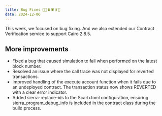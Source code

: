 ```yaml
---
title: Bug Fixes 🐛🐞🪲🕷️🪳🦟
date: 2024-12-06
---
```


This week, we focused on bug fixing. And we also extended our
            Contract Verification service to support Cairo 2.8.5.

## More improvements

- Fixed a bug that caused simulation to fail when performed on the
              latest block number.
- Resolved an issue where the call trace was not displayed for
              reverted transactions.
- Improved handling of the execute account function
              when it fails due to an undeployed contract. The transaction
              status now shows REVERTED with a clear error
              indicator.
- Added sierra-replace-ids to the Scarb.toml configuration, ensuring sierra_program_debug_info is included in the contract
              class during the build process.
